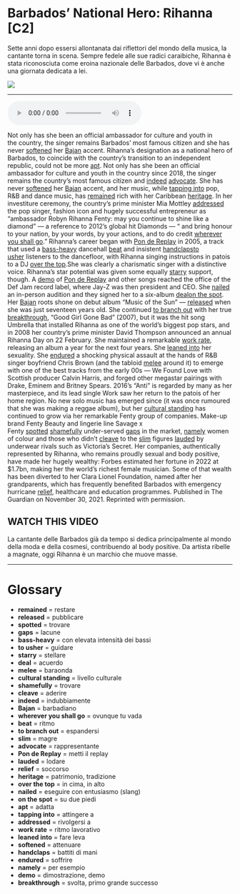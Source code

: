 # Barbados’ National Hero: Rihanna   [C2]

Sette anni dopo essersi allontanata dai riflettori del mondo della musica, la cantante torna in scena. Sempre fedele alle sue radici caraibiche, Rihanna è stata riconosciuta come eroina nazionale delle Barbados, dove vi è anche una giornata dedicata a lei.

![](Barbados%E2%80%99%20National%20Hero%20Rihanna.jpg)

--------------

<div>
<audio controls autoplay>
    <source src="https://raw.githubusercontent.com/dartie/knowledge-base/main/English/SpeakUp/2023-02/Barbados%E2%80%99%20National%20Hero%20Rihanna.mp3" type="audio/mpeg">
</audio>
</div>


Not only has she been an official ambassador for culture and youth in the country, the singer remains Barbados’ most famous citizen and she has never [softened](## "attenuare") her [Bajan](## "barbadiano") accent.
Rihanna’s designation as a national hero of Barbados, to coincide with the country’s transition to an independent republic, could not be more [apt](## "adatta"). Not only has she been an official ambassador for culture and youth in the country since 2018, the singer remains the country’s most famous citizen and [indeed](## "indubbiamente") [advocate](## "rappresentante"). She has never [softened](## "attenuare") her [Bajan](## "barbadiano") accent, and her music, while [tapping into](## "attingere a") pop, R&B and dance music, has [remained](## "restare") rich with her Caribbean [heritage](## "patrimonio, tradizione").
In her investiture ceremony, the country’s prime minister Mia Mottley [addressed](## "rivolgersi a") the pop singer, fashion icon and hugely successful entrepreneur as “ambassador Robyn Rihanna Fenty: may you continue to shine like a diamond” — a reference to 2012’s global hit Diamonds — “ and bring honour to your nation, by your words, by your actions, and to do credit [wherever you shall go](## "ovunque tu vada").”
Rihanna’s career began with [Pon de Replay](## "metti il replay") in 2005, a track that used a [bass-heavy](## "con elevata intensità dei bassi") dancehall [beat](## "ritmo") and insistent [handclaps](## "battiti di mani")[to usher](## "guidare") listeners to the dancefloor, with Rihanna singing instructions in patois to a DJ [over the top](## "in cima, in alto").She was clearly a charismatic singer with a distinctive voice. Rihanna’s star potential was given some equally [starry](## "stellare") support, though. A [demo](## "dimostrazione, demo") of [Pon de Replay](## "metti il replay") and other songs reached the office of the Def Jam record label, where Jay-Z was then president and CEO. She [nailed](## "eseguire con entusiasmo (slang)") an in-person audition and they signed her to a six-album [deal](## "acuerdo")[on the spot](## "su due piedi").
Her [Bajan](## "barbadiano") roots shone on debut album “Music of the Sun” — [released](## "pubblicare") when she was just seventeen years old. She continued [to branch out](## "espandersi") with her true [breakthrough](## "svolta, primo grande successo"), “Good Girl Gone Bad” (2007), but it was the hit song Umbrella that installed Rihanna as one of the world’s biggest pop stars, and in 2008 her country’s prime minister David Thompson announced an annual Rihanna Day on 22 February.
She maintained a remarkable [work rate](## "ritmo lavorativo"), releasing an album a year for the next four years. She [leaned into](## "fare leva") her sexuality. She [endured](## "soffrire") a shocking physical assault at the hands of R&B singer boyfriend Chris Brown (and the tabloid [melee](## "baraonda") around it) to emerge with one of the best tracks from the early 00s — We Found Love with Scottish producer Calvin Harris, and forged other megastar pairings with Drake, Eminem and Britney Spears.
2016’s “Anti” is regarded by many as her masterpiece, and its lead single Work saw her return to the patois of her home region. No new solo music has emerged since (it was once rumoured that she was making a reggae album), but her [cultural standing](## "livello culturale") has continued to grow via her remarkable Fenty group of companies.
Make-up brand Fenty Beauty and lingerie line Savage x Fenty [spotted](## "trovare") [shamefully](## "trovare") under-served [gaps](## "lacune") in the market, [namely](## "per esempio") women of colour and those who didn’t [cleave](## "aderire") to the [slim](## "magre") figures [lauded](## "lodare") by underwear rivals such as Victoria’s Secret. Her companies, authentically represented by Rihanna, who remains proudly sexual and body positive, have made her hugely wealthy: Forbes estimated her fortune in 2022 at $1.7bn, making her the world’s richest female musician. Some of that wealth has been diverted to her Clara Lionel Foundation, named after her grandparents, which has frequently benefited Barbados with emergency hurricane [relief](## "soccorso"), healthcare and education programmes.
Published in The Guardian on November 30, 2021. Reprinted with permission. 
 

## WATCH THIS VIDEO
La cantante delle Barbados già da tempo si dedica principalmente al mondo della moda e della cosmesi, contribuendo al body positive. Da artista ribelle a magnate, oggi Rihanna è un marchio che muove masse.
 

--------------

<div style = "display:block; clear:both; page-break-after:always;"></div>

# Glossary
* **remained** = restare
* **released** = pubblicare
* **spotted** = trovare
* **gaps** = lacune
* **bass-heavy** = con elevata intensità dei bassi
* **to usher** = guidare
* **starry** = stellare
* **deal** = acuerdo
* **melee** = baraonda
* **cultural standing** = livello culturale
* **shamefully** = trovare
* **cleave** = aderire
* **indeed** = indubbiamente
* **Bajan** = barbadiano
* **wherever you shall go** = ovunque tu vada
* **beat** = ritmo
* **to branch out** = espandersi
* **slim** = magre
* **advocate** = rappresentante
* **Pon de Replay** = metti il replay
* **lauded** = lodare
* **relief** = soccorso
* **heritage** = patrimonio, tradizione
* **over the top** = in cima, in alto
* **nailed** = eseguire con entusiasmo (slang)
* **on the spot** = su due piedi
* **apt** = adatta
* **tapping into** = attingere a
* **addressed** = rivolgersi a
* **work rate** = ritmo lavorativo
* **leaned into** = fare leva
* **softened** = attenuare
* **handclaps** = battiti di mani
* **endured** = soffrire
* **namely** = per esempio
* **demo** = dimostrazione, demo
* **breakthrough** = svolta, primo grande successo
